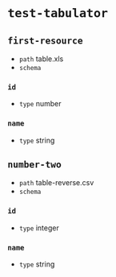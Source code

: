 # `test-tabulator`
## `first-resource`
  - `path` table.xls
  - `schema`
      
### `id`
  - `type` number
### `name`
  - `type` string
## `number-two`
  - `path` table-reverse.csv
  - `schema`
      
### `id`
  - `type` integer
### `name`
  - `type` string